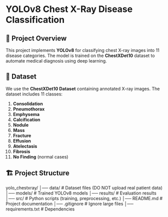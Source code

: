  
# YOLOv8 Chest X-Ray Disease Classification

## 🚀 Project Overview
This project implements **YOLOv8** for classifying chest X-ray images into 11 disease categories. The model is trained on the **ChestXDet10** dataset to automate medical diagnosis using deep learning.

## 📂 Dataset
We use the **ChestXDet10 Dataset** containing annotated X-ray images. The dataset includes 11 classes:

1. **Consolidation**  
2. **Pneumothorax**  
3. **Emphysema**  
4. **Calcification**  
5. **Nodule**  
6. **Mass**  
7. **Fracture**  
8. **Effusion**  
9. **Atelectasis**  
10. **Fibrosis**  
11. **No Finding** (normal cases)  

## 🏗️ Project Structure
yolo_chestxray/ 
│── data/ # Dataset files (DO NOT upload real patient data) 
│── models/ # Trained YOLOv8 models 
│── results/ # Evaluation results 
│── src/ # Python scripts (training, preprocessing, etc.) 
│── README.md # Project documentation 
│── .gitignore # Ignore large files 
│── requirements.txt # Dependencies
